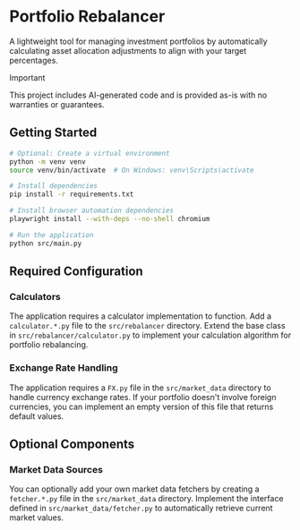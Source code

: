 # Portfolio Rebalancer

A lightweight tool for managing investment portfolios by automatically calculating asset allocation adjustments to align with your target percentages.

> [!IMPORTANT]
> This project includes AI-generated code and is provided as-is with no warranties or guarantees.

## Getting Started

```bash
# Optional: Create a virtual environment
python -m venv venv
source venv/bin/activate  # On Windows: venv\Scripts\activate

# Install dependencies
pip install -r requirements.txt

# Install browser automation dependencies
playwright install --with-deps --no-shell chromium

# Run the application
python src/main.py
```

## Required Configuration

### Calculators
The application requires a calculator implementation to function. Add a `calculator.*.py` file to the `src/rebalancer` directory. Extend the base class in `src/rebalancer/calculator.py` to implement your calculation algorithm for portfolio rebalancing.

### Exchange Rate Handling
The application requires a `FX.py` file in the `src/market_data` directory to handle currency exchange rates. If your portfolio doesn't involve foreign currencies, you can implement an empty version of this file that returns default values.

## Optional Components

### Market Data Sources
You can optionally add your own market data fetchers by creating a `fetcher.*.py` file in the `src/market_data` directory. Implement the interface defined in `src/market_data/fetcher.py` to automatically retrieve current market values.
